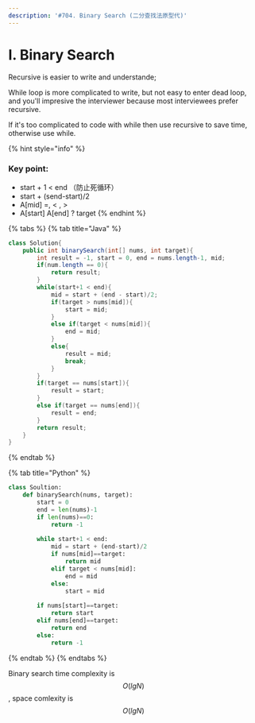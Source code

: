 ```yaml
---
description: '#704. Binary Search (二分查找法原型代)'
---
```


# I. Binary Search

Recursive is easier to write and understande;

While loop is more complicated to write, but not easy to enter dead loop, and you'll impresive the interviewer because most interviewees prefer recursive. 

If it's too complicated to code with while then use recursive to save time, otherwise use while.

{% hint style="info" %}
### Key point:

* start + 1 &lt; end   （防止死循环）
* start + \(send-start\)/2
* A\[mid\] =, &lt; , &gt;
* A\[start\]  A\[end\]  ? target
{% endhint %}

{% tabs %}
{% tab title="Java" %}
```java
class Solution{
    public int binarySearch(int[] nums, int target){
        int result = -1, start = 0, end = nums.length-1, mid;
        if(num.length == 0){
            return result;
        }    
        while(start+1 < end){
            mid = start + (end - start)/2;
            if(target > nums[mid]){
                start = mid;
            }
            else if(target < nums[mid]){
                end = mid;
            }
            else{
                result = mid;
                break;
            }
        }
        if(target == nums[start]){
            result = start;
        }
        else if(target == nums[end]){
            result = end;
        }
        return result;
    }
}
```
{% endtab %}

{% tab title="Python" %}
```python
class Soultion:
    def binarySearch(nums, target):
        start = 0
        end = len(nums)-1
        if len(nums)==0:
            return -1
            
        while start+1 < end:
            mid = start + (end-start)/2
            if nums[mid]==target:
                return mid
            elif target < nums[mid]:
                end = mid
            else:
                start = mid
        
        if nums[start]==target:
            return start
        elif nums[end]==target:
            return end
        else:
            return -1
```
{% endtab %}
{% endtabs %}

Binary search time complexity is $$O(lgN)$$ , space comlexity is $$O(lgN)$$ 

